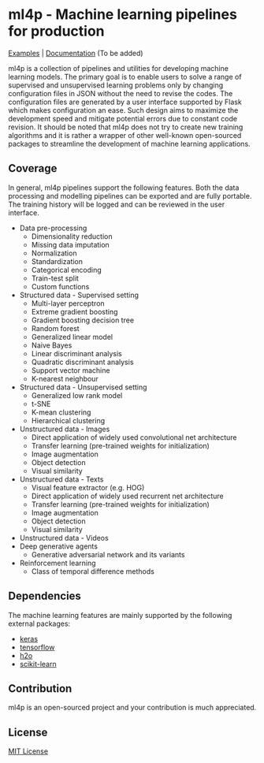 ml4p - Machine learning pipelines for production
===========
[Examples](https://github.com/manfredcml/ml4p-structured-data/tree/master/examples/) |
[Documentation]() (To be added)

ml4p is a collection of pipelines and utilities for developing machine learning models. The primary goal is to enable 
users to solve a range of supervised and unsupervised learning problems only by changing configuration files in JSON
without the need to revise the codes. The configuration files are generated by a user interface supported by Flask which 
makes configuration an ease. Such design aims to maximize the development speed and mitigate potential errors due  to 
constant code revision. It should be noted that ml4p does not try to create new training algorithms and it is rather a 
wrapper of other well-known open-sourced packages to streamline the development of machine learning applications. 
 

Coverage
--------
In general, ml4p pipelines support the following features. Both the data processing and modelling pipelines can be
exported and are fully portable. The training history will be logged and can be reviewed in the user interface.
* Data pre-processing
    * Dimensionality reduction
    * Missing data imputation
    * Normalization
    * Standardization
    * Categorical encoding
    * Train-test split 
    * Custom functions
* Structured data - Supervised setting
    * Multi-layer perceptron
    * Extreme gradient boosting
    * Gradient boosting decision tree
    * Random forest
    * Generalized linear model
    * Naive Bayes
    * Linear discriminant analysis
    * Quadratic discriminant analysis
    * Support vector machine
    * K-nearest neighbour
* Structured data - Unsupervised setting
    * Generalized low rank model
    * t-SNE
    * K-mean clustering
    * Hierarchical clustering
* Unstructured data - Images
    * Direct application of widely used convolutional net architecture
    * Transfer learning (pre-trained weights for initialization)
    * Image augmentation
    * Object detection
    * Visual similarity
* Unstructured data - Texts
    * Visual feature extractor (e.g. HOG)
    * Direct application of widely used recurrent net architecture
    * Transfer learning (pre-trained weights for initialization)
    * Image augmentation
    * Object detection
    * Visual similarity
* Unstructured data - Videos
* Deep generative agents
    * Generative adversarial network and its variants
* Reinforcement learning
    * Class of temporal difference methods

Dependencies
--------
The machine learning features are mainly supported by the following external packages:
* [keras](https://github.com/keras-team/keras)
* [tensorflow](https://github.com/tensorflow/tensorflow)
* [h2o](https://github.com/h2oai/h2o-3)
* [scikit-learn](https://github.com/scikit-learn/scikit-learn)
   
Contribution
--------
ml4p is an open-sourced project and your contribution is much appreciated.


License
--------
[MIT License](https://github.com/manfredcml/ml4p-structured-data/blob/master/LICENSE)

